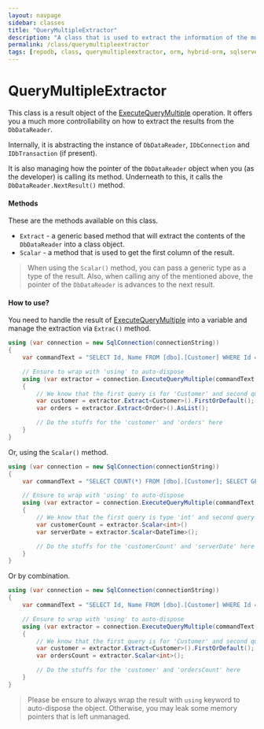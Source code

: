 ```yaml
---
layout: navpage
sidebar: classes
title: "QueryMultipleExtractor"
description: "A class that is used to extract the information of the multiple resultsets returned by the ExecuteQueryMultiple operation."
permalink: /class/querymultipleextractor
tags: [repodb, class, querymultipleextractor, orm, hybrid-orm, sqlserver, sqlite, mysql, postgresql]
---
```


# QueryMultipleExtractor

This class is a result object of the [ExecuteQueryMultiple](/operation/executequerymultiple) operation. It offers you a much more controllability on how to extract the results from the `DbDataReader`.

Internally, it is abstracting the instance of `DbDataReader`, `IDbConnection` and `IDbTransaction` (if present).

It is also managing how the pointer of the `DbDataReader` object when you (as the developer) is calling its method. Underneath to this, it calls the `DbDataReader.NextResult()` method.

#### Methods

These are the methods available on this class.

- `Extract` - a generic based method that will extract the contents of the `DbDataReader` into a class object.
- `Scalar` - a method that is used to get the first column of the result.

> When using the `Scalar()` method, you can pass a generic type as a type of the result. Also, when calling any of the mentioned above, the pointer of the `DbDataReader` is advances to the next result.

#### How to use?

You need to handle the result of [ExecuteQueryMultiple](/operation/executequerymultiple) into a variable and manage the extraction via `Extrac()` method.

```csharp
using (var connection = new SqlConnection(connectionString))
{
    var commandText = "SELECT Id, Name FROM [dbo].[Customer] WHERE Id = @CustomerId; SELECT * FROM [dbo].[Order] WHERE CustomerId = @CustomerId;";

    // Ensure to wrap with 'using' to auto-dispose
    using (var extractor = connection.ExecuteQueryMultiple(commandText, new { CustomerId = 10045 }))
    {
        // We know that the first query is for 'Customer' and second query is for 'Order'
        var customer = extractor.Extract<Customer>().FirstOrDefault();
        var orders = extractor.Extract<Order>().AsList();

        // Do the stuffs for the 'customer' and 'orders' here
    }
}
```

Or, using the `Scalar()` method.


```csharp
using (var connection = new SqlConnection(connectionString))
{
    var commandText = "SELECT COUNT(*) FROM [dbo].[Customer]; SELECT GETUTCDATE();";

    // Ensure to wrap with 'using' to auto-dispose
    using (var extractor = connection.ExecuteQueryMultiple(commandText, new { CustomerId = 10045 }))
    {
        // We know that the first query is type 'int' and second query is type 'DateTime'
        var customerCount = extractor.Scalar<int>()
        var serverDate = extractor.Scalar<DateTime>();

        // Do the stuffs for the 'customerCount' and 'serverDate' here
    }
}
```

Or by combination.


```csharp
using (var connection = new SqlConnection(connectionString))
{
    var commandText = "SELECT Id, Name FROM [dbo].[Customer] WHERE Id = @CustomerId; SELECT COUNT(*) FROM [dbo].[Order] WHERE CustomerId = @CustomerId;";

    // Ensure to wrap with 'using' to auto-dispose
    using (var extractor = connection.ExecuteQueryMultiple(commandText, new { CustomerId = 10045 }))
    {
        // We know that the first query is for 'Customer' and second query is type 'int'
        var customer = extractor.Extract<Customer>().FirstOrDefault();
        var ordersCount = extractor.Scalar<int>();

        // Do the stuffs for the 'customer' and 'ordersCount' here
    }
}
```

> Please be ensure to always wrap the result with `using` keyword to auto-dispose the object. Otherwise, you may leak some memory pointers that is left unmanaged.